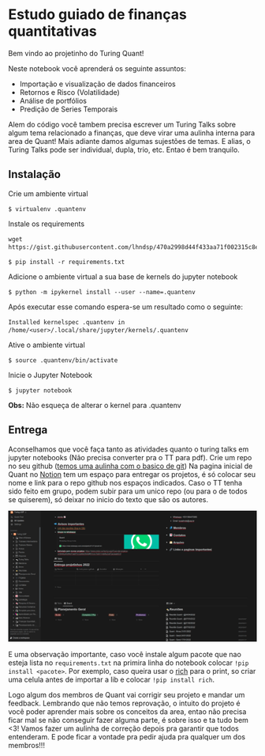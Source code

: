 # Estudo guiado de finanças quantitativas

Bem vindo ao projetinho do Turing Quant!


Neste notebook você aprenderá os seguinte assuntos:

- Importação e visualização de dados financeiros
- Retornos e Risco (Volatilidade)
- Análise de portfólios
- Predição de Series Temporais

Alem do código você tambem precisa escrever um Turing Talks sobre algum tema relacionado a finanças, que deve virar uma aulinha interna para area de Quant! Mais adiante damos algumas sujestões de temas. E alias, o Turing Talks pode ser individual, dupla, trio, etc. Entao é bem tranquilo.

## Instalação

Crie um ambiente virtual
```
$ virtualenv .quantenv
```

Instale os requirements

```
wget https://gist.githubusercontent.com/lhndsp/470a2998d44f433aa71f002315c8e42f/raw/e2a519a46e71c462ac05b5c2678d51b74938e2a1/requirements.txt
```

```
$ pip install -r requirements.txt
```

Adicione o ambiente virtual a sua base de kernels do jupyter notebook

```
$ python -m ipykernel install --user --name=.quantenv
```

Após executar esse comando espera-se um resultado como o seguinte:

```
Installed kernelspec .quantenv in /home/<user>/.local/share/jupyter/kernels/.quantenv
```

Ative o ambiente virtual

```
$ source .quantenv/bin/activate
```

Inicie o Jupyter Notebook

```
$ jupyter notebook
```

**Obs:** Não esqueça de alterar o kernel para .quantenv

## Entrega

Aconselhamos que você faça tanto as atividades quanto o turing talks em jupyter notebooks (Não precisa converter pra o TT para pdf). 
Crie um repo no seu github ([temos uma aulinha com o basico de git](https://drive.google.com/drive/u/1/folders/1OWy4Fgo8AcJsrGrbjRLoWXrXDikJPq9j)) 
Na pagina inicial de Quant no [Notion](https://www.notion.so/turing-usp/e2470fb4d24d4c3181054eea07ad8558?v=b15158b9b08b4558a066d99a2f827dc8) tem um espaço para entregar os projetos, é só colocar seu nome e link para o repo github nos espaços indicados. 
Caso o TT tenha sido feito em grupo, podem subir para um unico repo (ou para o de todos se quiserem), só deixar no inicio do texto que são os autores.

![](pg_notion.png)

E uma observação importante, caso você instale algum pacote que nao esteja lista no ```requirements.txt``` na primira linha do notebook colocar ```!pip install <pacote>```. Por exemplo, caso queira usar o [rich](https://rich.readthedocs.io/en/stable/introduction.html) para o print, so criar uma celula antes de importar a lib e colocar ```!pip install rich```.

Logo algum dos membros de Quant vai corrigir seu projeto e mandar um feedback. Lembrando que não temos reprovação, o intuito do projeto é você poder aprender mais sobre os conceitos da area, entao não precisa ficar mal se não conseguir fazer alguma parte, é sobre isso e ta tudo bem <3! Vamos fazer um aulinha de correção depois pra garantir que todos entenderam. E pode ficar a vontade pra pedir ajuda pra qualquer um dos membros!!!